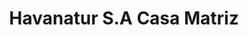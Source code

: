 ---
title: "Havanatur S.A Casa Matriz"
url: /la-habana/havanatur-s-a-casa-matriz/
shop: agencia de viajes
---